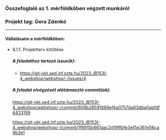 ### Összefoglaló az 1. mérföldkőben végzett munkáról

### Projekt tag: Gera Zdenkó

___

#### Vállalásaim a mérföldkőben: 

 - 8.1.1. Projektterv kitöltése

    ##### A feladathoz tartozó issue(k):

     - https://git-okt.sed.inf.szte.hu/2023_IB153I-4_webshop/webshop/-/issues/4

    ##### A feladat elvégzését alátámasztó commit(ok):

    https://git-okt.sed.inf.szte.hu/2023_IB153I-4_webshop/webshop/-/commit/609b28591666ef4a0757da83dba0abfdf6433159

    https://git-okt.sed.inf.szte.hu/2023_IB153I-4_webshop/webshop/-/commit/1f8915b661aac2d19ffbfe3ef5e361e56ca9b3e1
